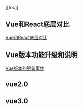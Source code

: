 [[toc]]

## Vue和React底层对比
[Vue和React底层对比](https://app.yinxiang.com/shard/s37/nl/24388549/6c9b7ccf-6467-45d3-bfeb-69965eeb6837)

## Vue版本功能升级和说明

[Vue版本的更新事件](https://app.yinxiang.com/shard/s37/nl/24388549/32e5b15c-de55-44d3-b65d-f98d87b4b6cc)


## vue2.0


## vue3.0

